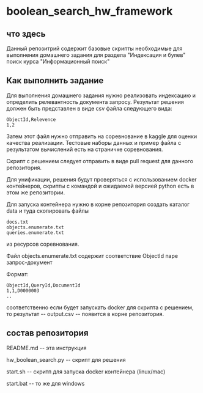 # boolean_search_hw_framework

## что здесь
Данный репозитрий содержит базовые скрипты необходимые для выполнения домашнего задания для раздела "Индексация и булев" поиск курса "Информационный поиск"

## Как выполнить задание
Для выполнения домашнего задания нужно реализовать индексацию и определить релевантность документа запросу.
Результат решения должен быть представлен в виде csv файла следующего вида:

```
ObjectId,Relevence
1,2
```

Затем этот файл нужно отправить на соревнование в kaggle для оценки качества реализации.
Тестовые наборы данных и пример файла с результатом вычислений есть на страничке соревнования.

Скрипт с решением следует отправить в виде pull request для данного репозитория.

Для унификации, решения будут проверяться с использованием docker контейнеров, скрипты с командой и ожидаемой версией python есть в этом же репозитории.

Для запуска контейнера нужно в корне репозитория создать каталог data и туда скопировать файлы
```
docs.txt
objects.enumerate.txt
queries.enumerate.txt
```
из ресурсов соревнования.

Файл objects.enumerate.txt содержит соответствие ObjectId паре запрос-документ

Формат:

```
ObjectId,QueryId,DocumentId
1,1,D0000003
..
```

соответственно если будет запускать docker для скрипта с решением, то результат -- output.csv -- появится в корне репозитория.

## состав репозитория

README.md -- эта инструкция

hw_boolean_search.py -- скрипт для решения

start.sh -- скритп для запуска docker контейнера (linux/mac)

start.bat -- то же для windows
